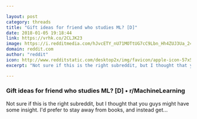 ```yaml
---

layout: post
category: threads
title: "Gift ideas for friend who studies ML? [D]"
date: 2018-01-05 19:18:44
link: https://vrhk.co/2CLJK23
image: https://i.redditmedia.com/hJvcETY_nU71MOTtUG7cC9Lbn_Hh4ZUJ3Ua_24C5fSo.jpg?w=320&s=96133570eeeeb7570bd7e46440ba3d0f
domain: reddit.com
author: "reddit"
icon: http://www.redditstatic.com/desktop2x/img/favicon/apple-icon-57x57.png
excerpt: "Not sure if this is the right subreddit, but I thought that you guys might have some insight. I'd prefer to stay away from books, and instead get..."

---
```


### Gift ideas for friend who studies ML? [D] • r/MachineLearning

Not sure if this is the right subreddit, but I thought that you guys might have some insight. I'd prefer to stay away from books, and instead get...